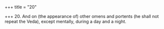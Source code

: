 +++
title = "20"

+++
20. And on (the appearance of) other omens and portents (he shall not repeat the Veda), except mentally, during a day and a night.
